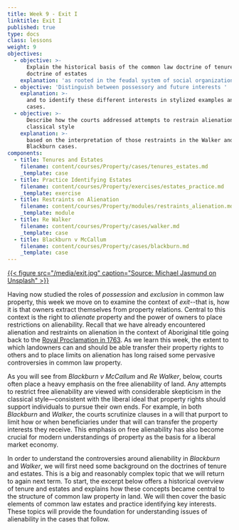 ```yaml
---
title: Week 9 - Exit I
linktitle: Exit I
published: true
type: docs
class: lessons
weight: 9
objectives:
  - objective: >-
      Explain the historical basis of the common law doctrine of tenure and the
      doctrine of estates
    explanation: 'as rooted in the feudal system of social organization. '
  - objective: 'Distinguish between possessory and future interests '
    explanation: >-
      and to identify these different interests in stylized examples and in the
      cases.
  - objective: >-
      Describe how the courts addressed attempts to restrain alienation in the
      classical style
    explanation: >-
      based on the interpretation of those restraints in the Walker and
      Blackburn cases.
components:
  - title: Tenures and Estates
    filename: content/courses/Property/cases/tenures_estates.md
    _template: case
  - title: Practice Identifying Estates
    filename: content/courses/Property/exercises/estates_practice.md
    _template: exercise
  - title: Restraints on Alienation
    filename: content/courses/Property/modules/restraints_alienation.md
    _template: module
  - title: Re Walker
    filename: content/courses/Property/cases/walker.md
    _template: case
  - title: Blackburn v McCallum
    filename: content/courses/Property/cases/blackburn.md
    _template: case
---
```


[{{< figure src="/media/exit.jpg" caption="Source: Michael Jasmund  on Unsplash" >}}](https://unsplash.com/photos/t-WxNy6CMyU) 

Having now studied the roles of *possession* and *exclusion* in common law property, this week we move on to examine the context of *exit*--that is, how it is that owners extract themselves from property relations. Central to this context is the right to *alienate* property and the power of owners to place restrictions on alienability. Recall that we have already encountered alienation and restraints on alienation in the context of Aboriginal title going back to the [Royal Proclamation in 1763](../week5/#Royal%20Proclamation). As we learn this week, the extent to which landowners can and should be able transfer their property rights to others and to place limits on alienation has long raised some pervasive controversies in common law property.

As you will see from *Blackburn v McCallum* and *Re Walker*, below, courts often place a heavy emphasis on the free alienability of land. Any attempts to restrict free alienability are viewed with considerable skepticism in the classical style—consistent with the liberal ideal that property rights should support individuals to pursue their own ends. For example, in both *Blackburn* and *Walker*, the courts scrutinize clauses in a will that purport to limit how or when beneficiaries under that will can transfer the property interests they receive. This emphasis on free alienability has also become crucial for modern understandings of property as the basis for a liberal market economy. 

In order to understand the controversies around alienability in *Blackburn* and *Walker*, we will first need some background on the doctrines of tenure and estates. This is a big and reasonably complex topic that we will return to again next term. To start, the excerpt below offers a historical overview of tenure and estates and explains how these concepts became central to the structure of common law property in land. We will then cover the basic elements of common law estates and practice identifying key interests. These topics will provide the foundation for understanding issues of alienability in the cases that follow.  
